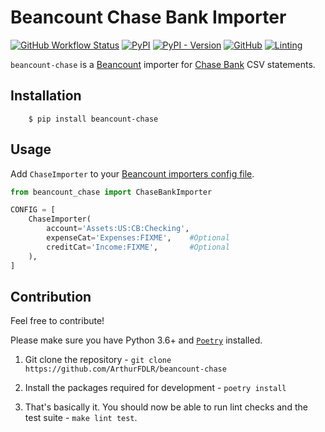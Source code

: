 # Beancount Chase Bank Importer

[![GitHub Workflow Status](https://img.shields.io/github/workflow/status/ArthurFDLR/beancount-chase/beancount-chase?style=for-the-badge)](https://github.com/ArthurFDLR/beancount-chase/actions)
[![PyPI](https://img.shields.io/pypi/v/beancount-chase?style=for-the-badge)](https://pypi.org/project/beancount-chase/)
[![PyPI - Version](https://img.shields.io/pypi/pyversions/beancount-chase.svg?style=for-the-badge)](https://pypi.org/project/beancount-chase/)
[![GitHub](https://img.shields.io/github/license/ArthurFDLR/beancount-chase?style=for-the-badge)](https://github.com/ArthurFDLR/beancount-chase/blob/master/LICENSE.txt)
[![Linting](https://img.shields.io/badge/code%20style-black-000000.svg?style=for-the-badge)](https://github.com/psf/black)

`beancount-chase` is a [Beancount](http://furius.ca/beancount/) importer for [Chase Bank](https://www.chase.com/) CSV statements.

## Installation

```console
    $ pip install beancount-chase
```

## Usage

Add ```ChaseImporter``` to your [Beancount importers config file](https://beancount.github.io/docs/importing_external_data.html#configuration).
```python
from beancount_chase import ChaseBankImporter

CONFIG = [
    ChaseImporter(
        account='Assets:US:CB:Checking',
        expenseCat='Expenses:FIXME',    #Optional
        creditCat='Income:FIXME',       #Optional
    ),
]
```

## Contribution

Feel free to contribute!

Please make sure you have Python 3.6+ and [`Poetry`](https://poetry.eustace.io/) installed.

1. Git clone the repository - `git clone https://github.com/ArthurFDLR/beancount-chase`

2. Install the packages required for development - `poetry install`

3. That's basically it. You should now be able to run lint checks and the test suite - `make lint test`.
